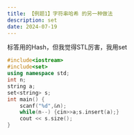 ```yaml
---
title: 【例题1】字符串哈希 的另一种做法
description: set
date: 2024-07-19
---
```


标答用的Hash，但我觉得STL厉害，我用set  

```cpp
#include<iostream>
#include<set>
using namespace std;
int n;
string a;
set<string> s;
int main() {
    scanf("%d",&n);
    while(n--) {cin>>a;s.insert(a);}
    cout << s.size();
}
```